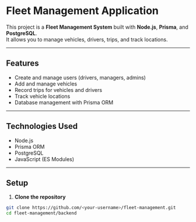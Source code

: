 # Fleet Management Application

This project is a **Fleet Management System** built with **Node.js**, **Prisma**, and **PostgreSQL**.  
It allows you to manage vehicles, drivers, trips, and track locations.

---

## Features

- Create and manage users (drivers, managers, admins)
- Add and manage vehicles
- Record trips for vehicles and drivers
- Track vehicle locations
- Database management with Prisma ORM

---

## Technologies Used

- Node.js
- Prisma ORM
- PostgreSQL
- JavaScript (ES Modules)

---

## Setup

1. **Clone the repository**

```bash
git clone https://github.com/<your-username>/fleet-management.git
cd fleet-management/backend
